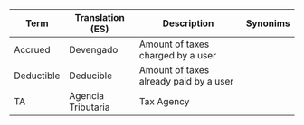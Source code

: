 

| Term       | Translation (ES)   | Description                            | Synonims |
|------------|--------------------|----------------------------------------|----------|
| Accrued    | Devengado          | Amount of taxes charged by a user      |          |
| Deductible | Deducible          | Amount of taxes already paid by a user |          |
| TA         | Agencia Tributaria | Tax Agency                             |          |